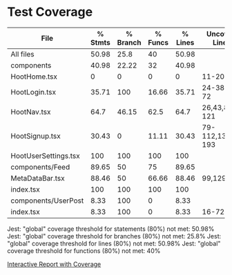 # Test Coverage

File                   | % Stmts | % Branch | % Funcs | % Lines | Uncovered Line #s
-----------------------|---------|----------|---------|---------|-------------------
All files              |   50.98 |     25.8 |      40 |   50.98 |
 components            |   40.98 |    22.22 |      32 |   40.98 |
  HootHome.tsx         |       0 |        0 |       0 |       0 | 11-20
  HootLogin.tsx        |   35.71 |      100 |   16.66 |   35.71 | 24-38,59-72
  HootNav.tsx          |    64.7 |    46.15 |    62.5 |    64.7 | 26,43,85,96-121
  HootSignup.tsx       |   30.43 |        0 |   11.11 |   30.43 | 79-112,136-193
  HootUserSettings.tsx |     100 |      100 |     100 |     100 |
 components/Feed       |   89.65 |       50 |      75 |   89.65 |
  MetaDataBar.tsx      |   88.46 |       50 |   66.66 |   88.46 | 99,129-130
  index.tsx            |     100 |      100 |     100 |     100 |
 components/UserPost   |    8.33 |      100 |       0 |    8.33 |
  index.tsx            |    8.33 |      100 |       0 |    8.33 | 16-72

Jest: "global" coverage threshold for statements (80%) not met: 50.98%
Jest: "global" coverage threshold for branches (80%) not met: 25.8%
Jest: "global" coverage threshold for lines (80%) not met: 50.98%
Jest: "global" coverage threshold for functions (80%) not met: 40%

<a href="https://github.com/umgc-cmsc-495-group-1/image-sharing-app/tree/dev/coverage/lcov-report/index.html" target="_blank">Interactive Report with Coverage</a>
